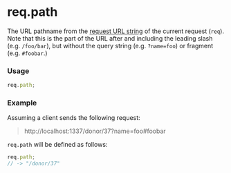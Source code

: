 # req.path

The URL pathname from the [request URL string](http://nodejs.org/api/http.html#http_message_url) of the current request (`req`). Note that this is the part of the URL after and including the leading slash (e.g. `/foo/bar`), but without the query string (e.g. `?name=foo`) or fragment (e.g. `#foobar`.)


### Usage

```js
req.path;
```


### Example

Assuming a client sends the following request:

> http://localhost:1337/donor/37?name=foo#foobar

`req.path` will be defined as follows:

```js
req.path;
// -> "/donor/37"
```









<docmeta name="displayName" value="req.path">

